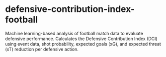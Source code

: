 # defensive-contribution-index-football
Machine learning-based analysis of football match data to evaluate defensive performance. Calculates the Defensive Contribution Index (DCI) using event data, shot probability, expected goals (xG), and expected threat (xT) reduction per defensive action.
